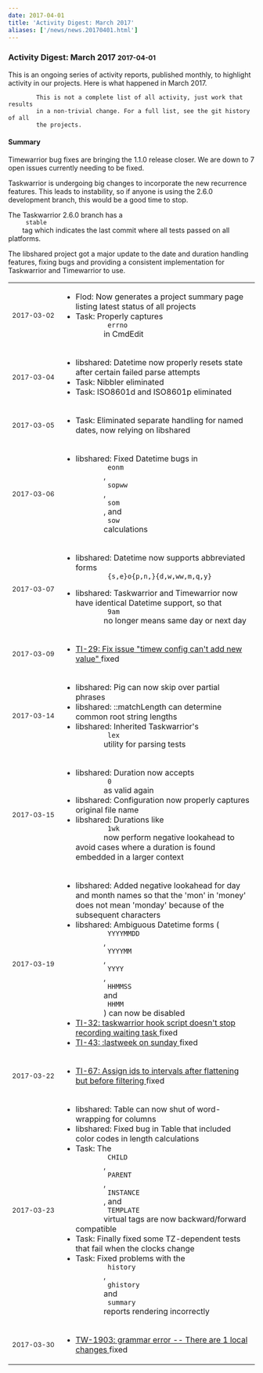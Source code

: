 ```yaml
---
date: 2017-04-01
title: 'Activity Digest: March 2017'
aliases: ['/news/news.20170401.html']
---
```

<div class="col-md-8 main">
 <div class="row">
  <h3>
   Activity Digest: March 2017
   <small>
    2017-04-01
   </small>
  </h3>
  <p>
   This is an ongoing series of activity reports, published monthly,
            to highlight activity in our projects. Here is what happened in
            March 2017.

            This is not a complete list of all activity, just work that results
            in a non-trivial change. For a full list, see the git history of all
            the projects.
  </p>
  <div class="callout callout-info">
   <h4>
    Summary
   </h4>
   <p>
    Timewarrior bug fixes are bringing the 1.1.0 release closer. We
              are down to 7 open issues currently needing to be fixed.
   </p>
   <p>
    Taskwarrior is undergoing big changes to incorporate the new
              recurrence features. This leads to instability, so if anyone is
              using the 2.6.0 development branch, this would be a good time to
              stop.
   </p>
   <p>
    The Taskwarrior 2.6.0 branch has a
    <code>
     stable
    </code>
    tag which
              indicates the last commit where all tests passed on all platforms.
   </p>
   <p>
    The libshared project got a major update to the date and duration
              handling features, fixing bugs and providing a consistent
              implementation for Taskwarrior and Timewarrior to use.
   </p>
  </div>
  <table class="table table-striped table-compact">
   <tr>
    <td style="white-space: nowrap;">
     <small>
      2017-03-02
     </small>
    </td>
    <td>
     <ul>
      <li>
       Flod: Now generates a project summary page listing latest status of all projects
      </li>
      <li>
       Task: Properly captures
       <code>
        errno
       </code>
       in CmdEdit
      </li>
     </ul>
    </td>
   </tr>
   <tr>
    <td>
     <small>
      2017-03-04
     </small>
    </td>
    <td>
     <ul>
      <li>
       libshared: Datetime now properly resets state after certain failed parse attempts
      </li>
      <li>
       Task: Nibbler eliminated
      </li>
      <li>
       Task: ISO8601d and ISO8601p eliminated
      </li>
     </ul>
    </td>
   </tr>
   <tr>
    <td>
     <small>
      2017-03-05
     </small>
    </td>
    <td>
     <ul>
      <li>
       Task: Eliminated separate handling for named dates, now relying on libshared
      </li>
     </ul>
    </td>
   </tr>
   <tr>
    <td>
     <small>
      2017-03-06
     </small>
    </td>
    <td>
     <ul>
      <li>
       libshared: Fixed Datetime bugs in
       <code>
        eonm
       </code>
       ,
       <code>
        sopww
       </code>
       ,
       <code>
        som
       </code>
       , and
       <code>
        sow
       </code>
       calculations
      </li>
     </ul>
    </td>
   </tr>
   <tr>
    <td>
     <small>
      2017-03-07
     </small>
    </td>
    <td>
     <ul>
      <li>
       libshared: Datetime now supports abbreviated forms
       <code>
        {s,e}o{p,n,}{d,w,ww,m,q,y}
       </code>
      </li>
      <li>
       libshared: Taskwarrior and Timewarrior now have identical Datetime support, so that
       <code>
        9am
       </code>
       no longer means same day or next day
      </li>
     </ul>
    </td>
   </tr>
   <tr>
    <td>
     <small>
      2017-03-09
     </small>
    </td>
    <td>
     <ul>
      <li>
       <a href="https://bug.tasktools.org/browse/TI-29">
        TI-29: Fix issue "timew config can't add new value"
       </a>
       fixed
      </li>
     </ul>
    </td>
   </tr>
   <tr>
    <td>
     <small>
      2017-03-14
     </small>
    </td>
    <td>
     <ul>
      <li>
       libshared: Pig can now skip over partial phrases
      </li>
      <li>
       libshared: ::matchLength can determine common root string lengths
      </li>
      <li>
       libshared: Inherited Taskwarrior's
       <code>
        lex
       </code>
       utility for parsing tests
      </li>
     </ul>
    </td>
   </tr>
   <tr>
    <td>
     <small>
      2017-03-15
     </small>
    </td>
    <td>
     <ul>
      <li>
       libshared: Duration now accepts
       <code>
        0
       </code>
       as valid again
      </li>
      <li>
       libshared: Configuration now properly captures original file name
      </li>
      <li>
       libshared: Durations like
       <code>
        1wk
       </code>
       now perform negative lookahead to avoid cases where a duration is found embedded in a larger context
      </li>
     </ul>
    </td>
   </tr>
   <tr>
    <td>
     <small>
      2017-03-19
     </small>
    </td>
    <td>
     <ul>
      <li>
       libshared: Added negative lookahead for day and month names so that the 'mon' in 'money' does not mean 'monday' because of the subsequent characters
      </li>
      <li>
       libshared: Ambiguous Datetime forms (
       <code>
        YYYYMMDD
       </code>
       ,
       <code>
        YYYYMM
       </code>
       ,
       <code>
        YYYY
       </code>
       ,
       <code>
        HHMMSS
       </code>
       and
       <code>
        HHMM
       </code>
       ) can now be disabled
      </li>
      <li>
       <a href="https://bug.tasktools.org/browse/TI-32">
        TI-32: taskwarrior hook script doesn't stop recording waiting task
       </a>
       fixed
      </li>
      <li>
       <a href="https://bug.tasktools.org/browse/TI-43">
        TI-43: :lastweek on sunday
       </a>
       fixed
      </li>
     </ul>
    </td>
   </tr>
   <tr>
    <td>
     <small>
      2017-03-22
     </small>
    </td>
    <td>
     <ul>
      <li>
       <a href="https://bug.tasktools.org/browse/TI-67">
        TI-67: Assign ids to intervals after flattening but before filtering
       </a>
       fixed
      </li>
     </ul>
    </td>
   </tr>
   <tr>
    <td>
     <small>
      2017-03-23
     </small>
    </td>
    <td>
     <ul>
      <li>
       libshared: Table can now shut of word-wrapping for columns
      </li>
      <li>
       libshared: Fixed bug in Table that included color codes in length calculations
      </li>
      <li>
       Task: The
       <code>
        CHILD
       </code>
       ,
       <code>
        PARENT
       </code>
       ,
       <code>
        INSTANCE
       </code>
       , and
       <code>
        TEMPLATE
       </code>
       virtual tags are now backward/forward compatible
      </li>
      <li>
       Task: Finally fixed some TZ-dependent tests that fail when the clocks change
      </li>
      <li>
       Task: Fixed problems with the
       <code>
        history
       </code>
       ,
       <code>
        ghistory
       </code>
       and
       <code>
        summary
       </code>
       reports rendering incorrectly
      </li>
     </ul>
    </td>
   </tr>
   <tr>
    <td>
     <small>
      2017-03-30
     </small>
    </td>
    <td>
     <ul>
      <li>
       <a href="https://bug.tasktools.org/browse/TW-1903">
        TW-1903: grammar error -- There are 1 local changes
       </a>
       fixed
      </li>
     </ul>
    </td>
   </tr>
  </table>
  <br/>
  <br/>
 </div>
</div>

